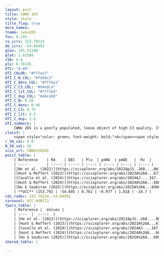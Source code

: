 ```yaml
---
layout: post
title: CWNU 265
style: style
title_flag: true
more_names: 
fname: cwnu265
fov: 0.293
ra_icrs: 153.79224
de_icrs: -54.60492
glon: 281.51198
glat: 1.63386
r50: 8.8
plx: 0.76145
UTI: "0.49"
UTI_COLOR: "#fffee7"
UTI_C_N_COL: "#fdd9c3"
UTI_C_dens_COL: "#fffbe1"
UTI_C_C3_COL: "#d4edca"
UTI_C_lit_COL: "#ffffe8"
UTI_C_dup_COL: "#a6cab9"
UTI_C_N: 0.26
UTI_C_dens: 0.46
UTI_C_C3: 0.75
UTI_C_lit: 0.5
UTI_C_dup: 1.0
UTI_summary: |
    CWNU 265 is a poorly populated, loose object of high C3 quality. It was recently reported but it is moderately studied in the literature.
class3: |
    <span style="color: green; font-weight: bold;">A</span><span style="color: #FFC300; font-weight: bold;">B</span>
r_50_val: 8.8
N_50_val: 26
scix_url: CWNU%20265
posit_table: |
    | Reference    | RA    | DEC   | Plx  | pmRA  | pmDE   |  Rv  |
    | :---         | :---: | :---: | :---: | :---: | :---: | :---: |
    |[He et al. (2022)](https://scixplorer.org/abs/2022ApJS..260....8H) | 153.805 | -54.597 | 0.76 | -6.97 | 1.83 | -- |
    |[Hunt & Reffert (2023)](https://scixplorer.org/abs/2023A%26A...673A.114H) | 153.77 | -54.6 | 0.761 | -6.947 | 1.84 | -11.052 |
    |[Cavallo et al. (2024)](https://scixplorer.org/abs/2024AJ....167...12C) | 153.756 | -54.569 | 0.76 | -- | -- | -- |
    |[Hunt & Reffert (2024)](https://scixplorer.org/abs/2024A%26A...686A..42H) | 153.77 | -54.6 | 0.761 | -6.947 | 1.84 | -11.052 |
    |[Hu & Soubiran (2025)](https://scixplorer.org/abs/2025A%26A...699A.246H) | 153.756 | -54.569 | -- | -- | -- | -- |
    | **UCC** |153.792 | -54.605 | 0.761 | -6.977 | 1.818 | -14.7 | 
cds_radec: 153.79224,-54.60492
carousel: UCC_HUNT23
fpars_table: |
    | Reference |  Values |
    | :---  |  :---:  |
    | [He et al. (2022)](https://scixplorer.org/abs/2022ApJS..260....8H) | `AG=0.6, m-M=11.25, logAge=8.4, Z=0.038` |
    | [Hunt & Reffert (2023)](https://scixplorer.org/abs/2023A%26A...673A.114H) | `AV50=0.285, diffAV50=0.313, MOD50=10.484, logAge50=8.555` |
    | [Cavallo et al. (2024)](https://scixplorer.org/abs/2024AJ....167...12C) | `AV50=0.29, dMod50=10.64, logAge50=8.7, [Fe/H]50=0.23` |
    | [Hunt & Reffert (2024)](https://scixplorer.org/abs/2024A%26A...686A..42H) | `MassJ=64.8097` |
    | [Hu & Soubiran (2025)](https://scixplorer.org/abs/2025A%26A...699A.246H) | `MA22=-0.25, MA23f=-0.13, MZ23=-0.11, MK24=-0.1, MF24=-0.15` |
shared_table: |
    
---
```

